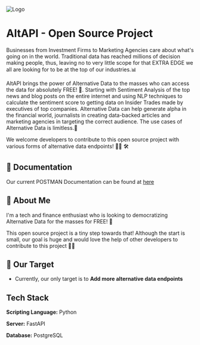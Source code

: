 
![Logo](https://www.dropbox.com/s/5bb6e2urw7wepct/Black%20Minimal%20Motivation%20Quote%20LinkedIn%20Banner%20%282%29.png?dl=0)


# AltAPI - Open Source Project

Businesses from Investment Firms to Marketing Agencies care about what's going on in the world. Traditional data has reached millions of decision making people, thus, leaving no to very little scope for that EXTRA EDGE we all are looking for to be at the top of our industries.📊

AltAPI brings the power of Alternative Data to the masses who can access the data for absolutely FREE! 🥳. Starting with Sentiment Analysis of the top news and blog posts on the entire internet and using NLP techniques to calculate the sentiment score to getting data on Insider Trades made by executives of top companies. Alternative Data can help generate alpha in the financial world, journalists in creating data-backed articles and marketing agencies in targeting the correct audience. The use cases of Alternative Data is limitless.🤯

We welcome developers to contribute to this open source project with various forms of alternative data endpoints! 👨‍💻 🛠


## 📑 Documentation

Our current POSTMAN Documentation can be found at [here](https://documenter.getpostman.com/view/21763231/2s8Z75SVJ2)


## 🚀 About Me
I'm a tech and finance enthusiast who is looking to democratizing Alternative Data for the masses for FREE! 🥳

This open source project is a tiny step towards that! Although the start is small, our goal is huge and would love the help of other developers to contribute to this project 👨‍💻


## 🎯 Our Target

- Currently, our only target is to **Add more alternative data endpoints**



## Tech Stack

**Scripting Language:** Python

**Server:** FastAPI

**Database:** PostgreSQL
